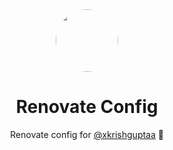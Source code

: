 <div align="center">
  <img src="https://github.com/renovatebot.png" height="100px" width="100px" style="border-radius: 100%;" />
  <br />
  <h1>Renovate Config</h1>
  <p>Renovate config for <a href="https://github.com/xkrishguptaa">@xkrishguptaa</a> 🍭</p>
</div>
